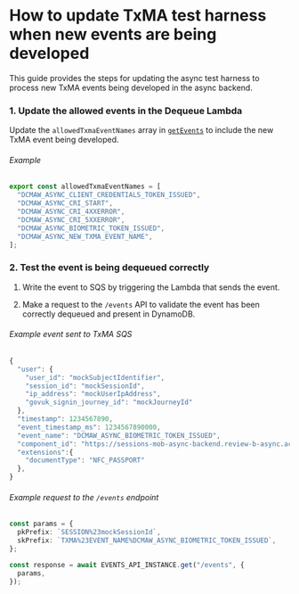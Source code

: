 # How to update TxMA test harness when new events are being developed

This guide provides the steps for updating the async test harness to process new
TxMA events being developed in the async backend.

### 1. Update the allowed events in the Dequeue Lambda

Update the `allowedTxmaEventNames` array in
[`getEvents`](../../test-resources/src/functions/dequeue/getEvent.ts) to include
the new TxMA event being developed.

###### Example

```typescript
export const allowedTxmaEventNames = [
  "DCMAW_ASYNC_CLIENT_CREDENTIALS_TOKEN_ISSUED",
  "DCMAW_ASYNC_CRI_START",
  "DCMAW_ASYNC_CRI_4XXERROR",
  "DCMAW_ASYNC_CRI_5XXERROR",
  "DCMAW_ASYNC_BIOMETRIC_TOKEN_ISSUED",
  "DCMAW_ASYNC_NEW_TXMA_EVENT_NAME",
];
```

### 2. Test the event is being dequeued correctly

1. Write the event to SQS by triggering the Lambda that sends the event.

1. Make a request to the `/events` API to validate the event has been
correctly dequeued and present in DynamoDB.

###### Example event sent to TxMA SQS

```typescript
{
  "user": {
    "user_id": "mockSubjectIdentifier",
    "session_id": "mockSessionId",
    "ip_address": "mockUserIpAddress",
    "govuk_signin_journey_id": "mockJourneyId"
  },
  "timestamp": 1234567890,
  "event_timestamp_ms": 1234567890000,
  "event_name": "DCMAW_ASYNC_BIOMETRIC_TOKEN_ISSUED",
  "component_id": "https://sessions-mob-async-backend.review-b-async.account.gov.uk",
  "extensions":{
    "documentType": "NFC_PASSPORT"
  },
}
```

###### Example request to the `/events` endpoint

```typescript
const params = {
  pkPrefix: `SESSION%23mockSessionId`,
  skPrefix: `TXMA%23EVENT_NAME%DCMAW_ASYNC_BIOMETRIC_TOKEN_ISSUED`,
};

const response = await EVENTS_API_INSTANCE.get("/events", {
  params,
});
```
